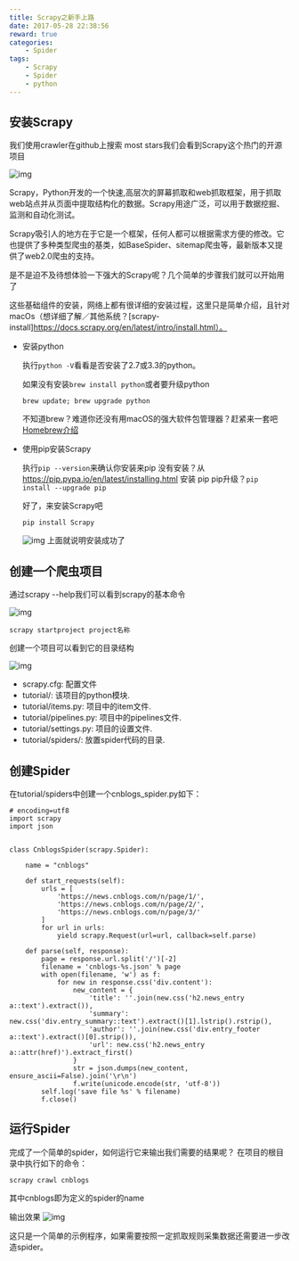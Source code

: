 ```yaml
---
title: Scrapy之新手上路
date: 2017-05-28 22:38:56
reward: true
categories:
    - Spider
tags:
    - Scrapy
    - Spider
    - python
---
```


## 安装Scrapy

我们使用crawler在github上搜索 most stars我们会看到Scrapy这个热门的开源项目

![img](http://oqcey66z7.bkt.clouddn.com/public/images/crawler-most-stars.png)

Scrapy，Python开发的一个快速,高层次的屏幕抓取和web抓取框架，用于抓取web站点并从页面中提取结构化的数据。Scrapy用途广泛，可以用于数据挖掘、监测和自动化测试。

Scrapy吸引人的地方在于它是一个框架，任何人都可以根据需求方便的修改。它也提供了多种类型爬虫的基类，如BaseSpider、sitemap爬虫等，最新版本又提供了web2.0爬虫的支持。

是不是迫不及待想体验一下强大的Scrapy呢？几个简单的步骤我们就可以开始用了

这些基础组件的安装，网络上都有很详细的安装过程，这里只是简单介绍，且针对macOs（想详细了解／其他系统？[scrapy-install]https://docs.scrapy.org/en/latest/intro/install.html）。

<!--more-->

* 安装python

    执行``python -V``看看是否安装了2.7或3.3的python。

    如果没有安装``brew install python``或者要升级python
    ```
    brew update; brew upgrade python
    ```
    不知道brew？难道你还没有用macOS的强大软件包管理器？赶紧来一套吧[Homebrew介绍](https://brew.sh/index_zh-cn.html)

* 使用pip安装Scrapy

    执行``pip --version``来确认你安装来pip
    没有安装？从 https://pip.pypa.io/en/latest/installing.html 安装 pip
    pip升级？``pip install --upgrade pip``
    
    好了，来安装Scrapy吧
    ```
    pip install Scrapy
    ```
    ![img](http://oqcey66z7.bkt.clouddn.com/public/images/success-install-scrapy.png)
    上面就说明安装成功了

## 创建一个爬虫项目
    
通过scrapy --help我们可以看到scrapy的基本命令
    
![img](http://oqcey66z7.bkt.clouddn.com/public/images/scrapy-help.png)

```
scrapy startproject project名称
```
创建一个项目可以看到它的目录结构

![img](http://oqcey66z7.bkt.clouddn.com/public/images/directory-struct.png)

* scrapy.cfg: 配置文件
* tutorial/: 该项目的python模块.
* tutorial/items.py: 项目中的item文件.
* tutorial/pipelines.py: 项目中的pipelines文件.
* tutorial/settings.py: 项目的设置文件.
* tutorial/spiders/: 放置spider代码的目录.

## 创建Spider

在tutorial/spiders中创建一个cnblogs_spider.py如下：
```
# encoding=utf8
import scrapy
import json


class CnblogsSpider(scrapy.Spider):

    name = "cnblogs"

    def start_requests(self):
        urls = [
            'https://news.cnblogs.com/n/page/1/',
            'https://news.cnblogs.com/n/page/2/',
            'https://news.cnblogs.com/n/page/3/'
        ]
        for url in urls:
            yield scrapy.Request(url=url, callback=self.parse)

    def parse(self, response):
        page = response.url.split('/')[-2]
        filename = 'cnblogs-%s.json' % page
        with open(filename, 'w') as f:
            for new in response.css('div.content'):
                new_content = {
                    'title': ''.join(new.css('h2.news_entry a::text').extract()),
                    'summary': new.css('div.entry_summary::text').extract()[1].lstrip().rstrip(),
                    'author': ''.join(new.css('div.entry_footer a::text').extract()[0].strip()),
                    'url': new.css('h2.news_entry a::attr(href)').extract_first()
                }
                str = json.dumps(new_content, ensure_ascii=False).join('\r\n')
                f.write(unicode.encode(str, 'utf-8'))
        self.log('save file %s' % filename)
        f.close()
```

## 运行Spider

完成了一个简单的spider，如何运行它来输出我们需要的结果呢？
在项目的根目录中执行如下的命令：

```
scrapy crawl cnblogs
```
其中cnblogs即为定义的spider的name


输出效果
![img](http://oqcey66z7.bkt.clouddn.com/public/images/scrapy-export-json.png)

这只是一个简单的示例程序，如果需要按照一定抓取规则采集数据还需要进一步改造spider。




    
    
